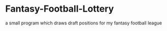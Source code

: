 # Fantasy-Football-Lottery
a small program which draws draft positions for my fantasy football league
